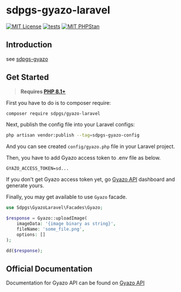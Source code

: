 # sdpgs-gyazo-laravel

[![MIT License](http://img.shields.io/badge/license-MIT-blue.svg?style=flat)](LICENSE)
[![tests](https://github.com/tanakaphper/sdpgs-gyazo/actions/workflows/php.yml/badge.svg)](https://github.com/tanakaphper/sdpgs-gyazo/actions/workflows/php.yml)
[![MIT PHPStan](https://img.shields.io/badge/PHPStan-level%20MAX-cornflowerblue)](https://phpstan.org/)

## Introduction

see [sdpgs-gyazo](https://github.com/tanakaphper/sdpgs-gyazo)

## Get Started

> **Requires [PHP 8.1+](https://php.net/releases/)**

First you have to do is to composer require:

```bash
composer require sdpgs/gyazo-laravel
```

Next, publish the config file into your Laravel configs:

```bash
php artisan vendor:publish --tag=sdpgs-gyazo-config
```

And you can see created `config/gyazo.php` file in your Laravel project.

Then, you have to add Gyazo access token to .env file as below.

```env
GYAZO_ACCESS_TOKEN=sd...
```

If you don't get Gyazo access token yet, go [Gyazo API](https://gyazo.com/api) dashboard and generate yours.

Finally, you may get available to use `Gyazo` facade.

```php
use Sdpgs\GyazoLaravel\Facades\Gyazo;

$response = Gyazo::uploadImage(
    imageData: '{image binary as string}',
    fileName: 'some_file.png',
    options: []
);

dd($response);
```

## Official Documentation

Documentation for Gyazo API can be found on [Gyazo API](https://gyazo.com/api)
